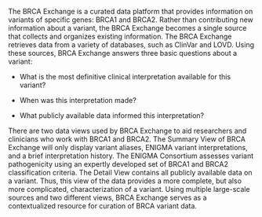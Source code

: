 The BRCA Exchange is a curated data platform that provides information on variants of specific genes: BRCA1 and BRCA2. Rather than contributing new information about a variant, the BRCA Exchange becomes a single source that collects and organizes existing information. The BRCA Exchange retrieves data from a variety of databases, such as ClinVar and LOVD. Using these sources, BRCA Exchange answers three basic questions about a variant:

* What is the most definitive clinical interpretation available for this variant?

* When was this interpretation made?

* What publicly available data informed this interpretation?

There are two data views used by BRCA Exchange to aid researchers and clinicians who work with BRCA1 and BRCA2. The Summary View of BRCA Exchange will only display variant aliases, ENIGMA variant interpretations, and a brief interpretation history. The ENIGMA Consortium assesses variant pathogenicity using an expertly developed set of BRCA1 and BRCA2 classification criteria. The Detail View contains all publicly available data on a variant. Thus, this view of the data provides a more complete, but also more complicated, characterization of a variant. Using multiple large-scale sources and two different views, BRCA Exchange serves as a contextualized resource for curation of BRCA variant data.

